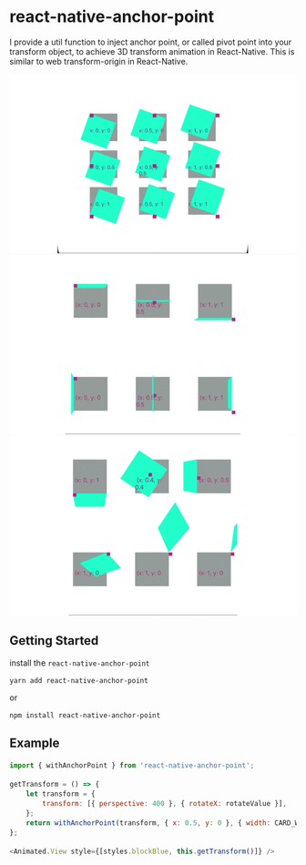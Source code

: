 # react-native-anchor-point
I provide a util function to inject anchor point, or called pivot point into your transform object, to achieve 3D transform animation in React-Native. This is similar to web transform-origin in React-Native. 

![](./res/rotateZ.gif)
![](./res/rotateXY.gif)
![](./res/rotate.gif)
## Getting Started 

install the `react-native-anchor-point` 

```
yarn add react-native-anchor-point
```
or 
```
npm install react-native-anchor-point
```

## Example 

```javascript
import { withAnchorPoint } from 'react-native-anchor-point';

getTransform = () => {
    let transform = {
        transform: [{ perspective: 400 }, { rotateX: rotateValue }],
    };
    return withAnchorPoint(transform, { x: 0.5, y: 0 }, { width: CARD_WIDTH, height: CARD_HEIGHT });
};
    
<Animated.View style={[styles.blockBlue, this.getTransform()]} />
```